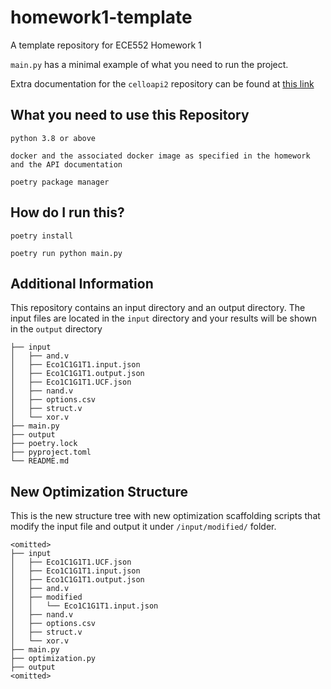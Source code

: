 # homework1-template
A template repository for ECE552 Homework 1

`main.py` has a minimal example of what you need to run the project. 

Extra documentation for the `celloapi2` repository can be found at [this link](https://celloapi2.readthedocs.io/en/latest/celloapi2.html)

## What you need to use this Repository
`python 3.8 or above`

`docker and the associated docker image as specified in the homework and the API documentation`

`poetry package manager`

## How do I run this?
`poetry install`

`poetry run python main.py`

## Additional Information
This repository contains an input directory and an output directory. The
input files are located in the `input` directory and your results will be shown
in the `output` directory

```
├── input
│   ├── and.v
│   ├── Eco1C1G1T1.input.json
│   ├── Eco1C1G1T1.output.json
│   ├── Eco1C1G1T1.UCF.json
│   ├── nand.v
│   ├── options.csv
│   ├── struct.v
│   └── xor.v
├── main.py
├── output
├── poetry.lock
├── pyproject.toml
└── README.md
```

## New Optimization Structure
This is the new structure tree with new optimization scaffolding scripts that modify the input file and output it under `/input/modified/` folder.

```
<omitted>
├── input
│   ├── Eco1C1G1T1.UCF.json
│   ├── Eco1C1G1T1.input.json
│   ├── Eco1C1G1T1.output.json
│   ├── and.v
│   ├── modified
│   │   └── Eco1C1G1T1.input.json
│   ├── nand.v
│   ├── options.csv
│   ├── struct.v
│   └── xor.v
├── main.py
├── optimization.py
├── output
<omitted>
```
